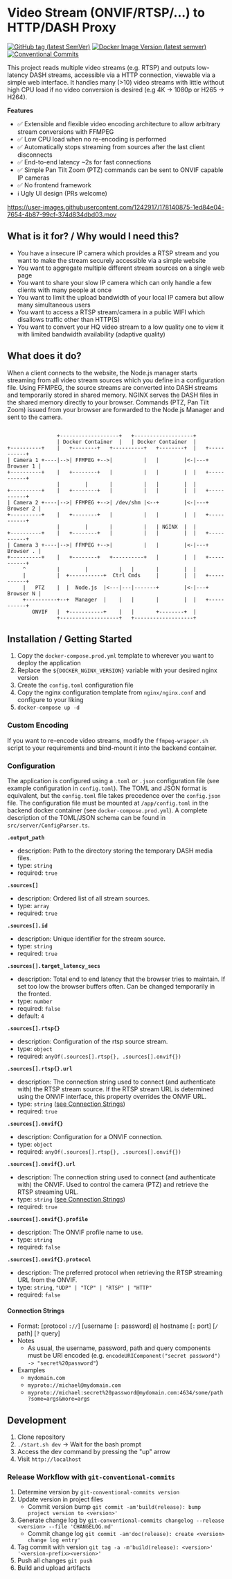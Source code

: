 # Video Stream (ONVIF/RTSP/...) to HTTP/DASH Proxy

[![GitHub tag (latest SemVer)](https://img.shields.io/github/v/tag/bastidest/video-stream-http-proxy?color=teal&label=latest%20git)](https://github.com/bastidest/video-stream-http-proxy/tags) [![Docker Image Version (latest semver)](https://img.shields.io/docker/v/bastidest/video-stream-http-proxy?color=blue&label=latest%20dockerhub)](https://hub.docker.com/r/bastidest/video-stream-http-proxy) [![Conventional Commits](https://img.shields.io/badge/Conventional%20Commits-1.0.0-%23FE5196?logo=conventionalcommits&logoColor=white)](https://conventionalcommits.org)

This project reads multiple video streams (e.g. RTSP) and outputs low-latency DASH streams, accessible via a HTTP connection, viewable via a simple web interface.
It handles many (>10) video streams with little without high CPU load if no video conversion is desired (e.g 4K -> 1080p or H265 -> H264).

**Features**
- ✅ Extensible and flexible video encoding architecture to allow arbitrary stream conversions with FFMPEG
- ✅ Low CPU load when no re-encoding is performed
- ✅ Automatically stops streaming from sources after the last client disconnects
- ✅ End-to-end latency ~2s for fast connections
- ✅ Simple Pan Tilt Zoom (PTZ) commands can be sent to ONVIF capable IP cameras
- ✅ No frontend framework
- ℹ️ Ugly UI design (PRs welcome)

https://user-images.githubusercontent.com/1242917/178140875-1ed84e04-7654-4b87-99cf-374d834dbd03.mov

## What is it for? / Why would I need this?
- You have a insecure IP camera which provides a RTSP stream and you want to make the stream securely accessible via a simple website
- You want to aggregate multiple different stream sources on a single web page
- You want to share your slow IP camera which can only handle a few clients with many people at once
- You want to limit the upload bandwidth of your local IP camera but allow many simultaneous users
- You want to access a RTSP stream/camera in a public WIFI which disallows traffic other than HTTP(S)
- You want to convert your HQ video stream to a low quality one to view it with limited bandwidth availability (adaptive quality)


## What does it do?
When a client connects to the website, the Node.js manager starts streaming from all video stream sources which you define in a configuration file.
Using FFMPEG, the source streams are converted into DASH streams and temporarily stored in shared memory.
NGINX serves the DASH files in the shared memory directly to your browser.
Commands (PTZ, Pan Tilt Zoom) issued from your browser are forwarded to the Node.js Manager and sent to the camera.

```text

                +-------------------+   +-------------------+
                | Docker Container  |   | Docker Container  |
+----------+    |   +--------+   +----------+   +--------+  |   +-----------+
| Camera 1 +----|-->| FFMPEG +-->|          |   |        |<-|---+ Browser 1 |
+----------+    |   +--------+   |          |   |        |  |   +-----------+
                |        |       |          |   |        |  |
+----------+    |   +--------+   |          |   |        |  |   +-----------+
| Camera 2 +----|-->| FFMPEG +-->| /dev/shm |<--+        |<-|---+ Browser 2 |
+----------+    |   +--------+   |          |   |        |  |   +-----------+
                |        |       |          |   | NGINX  |  |
+----------+    |   +--------+   |          |   |        |  |   +-----------+
| Camera 3 +----|-->| FFMPEG +-->|          |   |        |<-|---+ Browser . |
+----------+    |   +--------+   +----------+   |        |  |   +-----------+
     ^          |        |          |   |       |        |  |
     |          |  +-----------+  Ctrl Cmds     |        |  |   +-----------+
     |   PTZ    |  |  Node.js  |<---|---|-------+        |<-|---+ Browser N |
     +----------+--+  Manager  |    |   |       |        |  |   +-----------+
        ONVIF   |  +-----------+    |   |       +--------+  |
                +-------------------+   +-------------------+

```

## Installation / Getting Started
1. Copy the `docker-compose.prod.yml` template to wherever you want to deploy the application
1. Replace the `${DOCKER_NGINX_VERSION}` variable with your desired nginx version
1. Create the `config.toml` configuration file
1. Copy the nginx configuration template from `nginx/nginx.conf` and configure to your liking
1. `docker-compose up -d`

### Custom Encoding
If you want to re-encode video streams, modify the `ffmpeg-wrapper.sh` script to your requirements and bind-mount it into the backend container.

### Configuration
The application is configured using a `.toml` *or* `.json` configuration file (see example configuration in `config.toml`).
The TOML and JSON format is equivalent, but the `config.toml` file takes precedence over the `config.json` file.
The configuration file must be mounted at `/app/config.toml` in the backend docker container (see `docker-compose.prod.yml`).
A complete description of the TOML/JSON schema can be found in `src/server/ConfigParser.ts`.

**`.output_path`**
- description: Path to the directory storing the temporary DASH media files.
- type: `string`
- required: `true`

**`.sources[]`**
- description: Ordered list of all stream sources.
- type: `array`
- required: `true`

**`.sources[].id`**
- description: Unique identifier for the stream source.
- type: `string`
- required: `true`

**`.sources[].target_latency_secs`**
- description: Total end to end latency that the browser tries to maintain. If set too low the browser buffers often. Can be changed temporarily in the fronted.
- type: `number`
- required: `false`
- default: `4`

**`.sources[].rtsp{}`**
- description: Configuration of the rtsp source stream.
- type: `object`
- required: `anyOf(.sources[].rtsp{}, .sources[].onvif{})`

**`.sources[].rtsp{}.url`**
- description: The connection string used to connect (and authenticate with) the RTSP stream source. If the RTSP stream URL is determined using the ONVIF interface, this property overrides the ONVIF URL.
- type: `string` ([see Connection Strings](#connection-strings))
- required: `true`

**`.sources[].onvif{}`**
- description: Configuration for a ONVIF connection.
- type: `object`
- required: `anyOf(.sources[].rtsp{}, .sources[].onvif{})`

**`.sources[].onvif{}.url`**
- description: The connection string used to connect (and authenticate with) the ONVIF. Used to control the camera (PTZ) and retrieve the RTSP streaming URL.
- type: `string` ([see Connection Strings](#connection-strings))
- required: `true`

**`.sources[].onvif{}.profile`**
- description: The ONVIF profile name to use.
- type: `string`
- required: `false`

**`.sources[].onvif{}.protocol`**
- description: The preferred protocol when retrieving the RTSP streaming URL from the ONVIF.
- type: `string`, `"UDP" | "TCP" | "RTSP" | "HTTP"`
- required: `false`


#### Connection Strings
- Format: [protocol `://`] [username [`:` password] `@`] hostname [`:` port] [`/` path] [`?` query]
- Notes
  - As usual, the username, password, path and query components must be URI encoded (e.g. `encodeURIComponent("secret password") -> "secret%20password"`)
- Examples
  - `mydomain.com`
  - `myproto://michael@mydomain.com`
  - `myproto://michael:secret%20password@mydomain.com:4634/some/path?some=args&more=args`


## Development
1. Clone repository
1. `./start.sh dev` -> Wait for the bash prompt
1. Access the dev command by pressing the "up" arrow
1. Visit `http://localhost`

### Release Workflow with `git-conventional-commits`
1. Determine version by `git-conventional-commits version`
1. Update version in project files
   * Commit version bump `git commit -am'build(release): bump project version to <version>'`
1. Generate change log by `git-conventional-commits changelog --release  <version> --file 'CHANGELOG.md'`
   * Commit change log `git commit -am'doc(release): create <version> change log entry'`
1. Tag commit with version `git tag -a -m'build(release): <version>' '<version-prefix><version>'`
1. Push all changes `git push`
1. Build and upload artifacts
